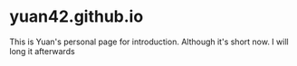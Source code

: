 # yuan42.github.io
This is Yuan's personal page for introduction.
Although it's short now. I will long it afterwards
